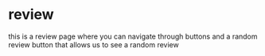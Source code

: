 # review
this is a review page where you can navigate through buttons and a random review button that allows us to see a random review
